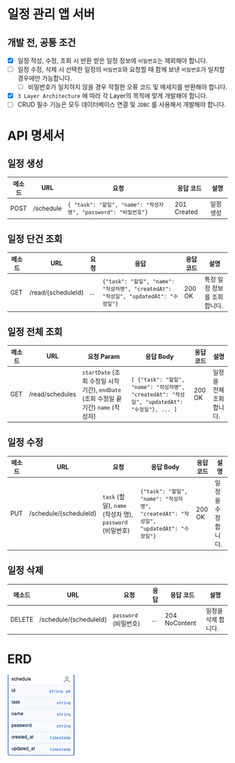 # 일정 관리 앱 서버 

## 개발 전, 공통 조건
- [x] 일정 작성, 수정, 조회 시 반환 받은 일정 정보에 `비밀번호`는 제외해야 합니다.
- [ ] 일정 수정, 삭제 시 선택한 일정의 `비밀번호`와 요청할 때 함께 보낸 `비밀번호`가 일치할 경우에만 가능합니다.
    - [ ] 비밀번호가 일치하지 않을 경우 적절한 오류 코드 및 메세지를 반환해야 합니다.
- [x] `3 Layer Architecture` 에 따라 각 Layer의 목적에 맞게 개발해야 합니다.
- [ ] CRUD 필수 기능은 모두 데이터베이스 연결 및 `JDBC` 를 사용해서 개발해야 합니다.

# API 명세서

## 일정 생성

| 메소드 | URL       | 요청                                                                                      | 응답 코드       | 설명    |
|--------|-----------|-----------------------------------------------------------------------------------------|-------------|-------|
| POST   | /schedule | `{ "task": "할일", "name": "작성자명", "password": "비밀번호"}` | 201 Created | 일정 생성 |

## 일정 단건 조회

| 메소드 | URL                | 요청  | 응답                                                                                             | 응답 코드 | 설명               |
|--------|--------------------|-----|------------------------------------------------------------------------------------------------|-----------|------------------|
| GET    | /read/{scheduleId} | ... | `{"task": "할일", "name": "작성자명", "createdAt": "작성일", "updatedAt": "수정일"}` | 200 OK    | 특정 일정 정보를 조회합니다. |

## 일정 전체 조회

| 메소드 | URL             | 요청 Param                                                         | 응답 Body                                                                           | 응답 코드 | 설명            |
|--------|-----------------|------------------------------------------------------------------|-----------------------------------------------------------------------------------|-----------|---------------|
| GET    | /read/schedules | `startDate` (조회 수정일 시작 기간), `endDate` (조회 수정일 끝 기간) `name` (작성자) | `[ {"task": "할일", "name": "작성자명", "createdAt": "작성일", "updatedAt": "수정일"}, ... ]` | 200 OK    | 일정을 전체 조회합니다. |

## 일정 수정

| 메소드 | URL                    | 요청                                          | 응답 Body                                                                        | 응답 코드 | 설명         |
|-----|------------------------|---------------------------------------------|--------------------------------------------------------------------------------|-----------|------------|
| PUT | /schedule/{scheduleId} | `task` (할 일), `name` (작성자 명), `password` (비밀번호) | `{"task": "할일", "name": "작성자명", "createdAt": "작성일", "updatedAt": "수정일"}` | 200 OK    | 일정을 수정합니다. |

## 일정 삭제

| 메소드    | URL                    | 요청                        | 응답  | 응답 코드         | 설명          |
|--------|------------------------|---------------------------|-----|---------------|-------------|
| DELETE | /schedule/{scheduleId} | `password` (비밀번호) | ... | 204 NoContent | 일정을 삭제 합니다. |


# ERD

![img.png](img.png)


